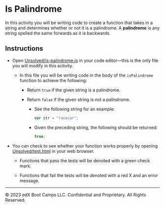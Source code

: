 # Is Palindrome

In this activity you will be writing code to create a function that takes in a string and determines whether or not it is a palindrome. A **palindrome** is any string spelled the same forwards as it is backwards.

## Instructions

* Open [Unsolved/is-palindrome.js](Unsolved/is-palindrome.js) in your code editor&mdash;this is the only file you will modify in this activity.

  * In this file you will be writing code in the body of the `isPalindrome` function to achieve the following:

    * Return `true` if the given string is a palindrome.

    * Return `false` if the given string is not a palindrome.

      * See the following string for an example:

        ```js
        var str = "racecar";
        ```

      * Given the preceding string, the following should be returned:

        ```js
        true;
        ```

* You can check to see whether your function works properly by opening [Unsolved/test.html](Unsolved/test.html) in your web browser.

  * Functions that pass the tests will be denoted with a green check mark.

  * Functions that fail the tests will be denoted with a red X and an error message.


- - -

© 2023 edX Boot Camps LLC. Confidential and Proprietary. All Rights Reserved.
